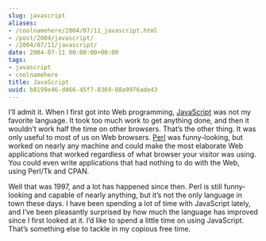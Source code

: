 ```yaml
---
slug: javascript
aliases:
- /coolnamehere/2004/07/11_javascript.html
- /post/2004/javascript/
- /2004/07/11/javascript/
date: 2004-07-11 00:00:00+00:00
tags:
- javascript
- coolnamehere
title: JavaScript
uuid: b8199e46-d466-45f7-8369-88a9976ade43
---
```

I’ll admit it. When I first got into Web programming,
[JavaScript](http://en.wikipedia.org/wiki/JavaScript) was not my
favorite language. It took too much work to get anything done, and then
it wouldn’t work half the time on other browsers. That’s the other
thing. It was only useful to most of us on Web browsers.
[Perl](/tags/perl/) was funny-looking, but worked on nearly any machine
and could make the most elaborate Web applications that worked
regardless of what browser your visitor was using. You could even write
applications that had nothing to do with the Web, using Perl/Tk and
CPAN.

Well that was 1997, and a lot has happened since then. Perl is still
funny-looking and capable of nearly anything, but it’s not the only
language in town these days. I have been spending a lot of time with
JavaScript lately, and I’ve been pleasantly surprised by how much the
language has improved since I first looked at it. I’d like to spend a
little time on using JavaScript. That’s something else to tackle in my
copious free time.